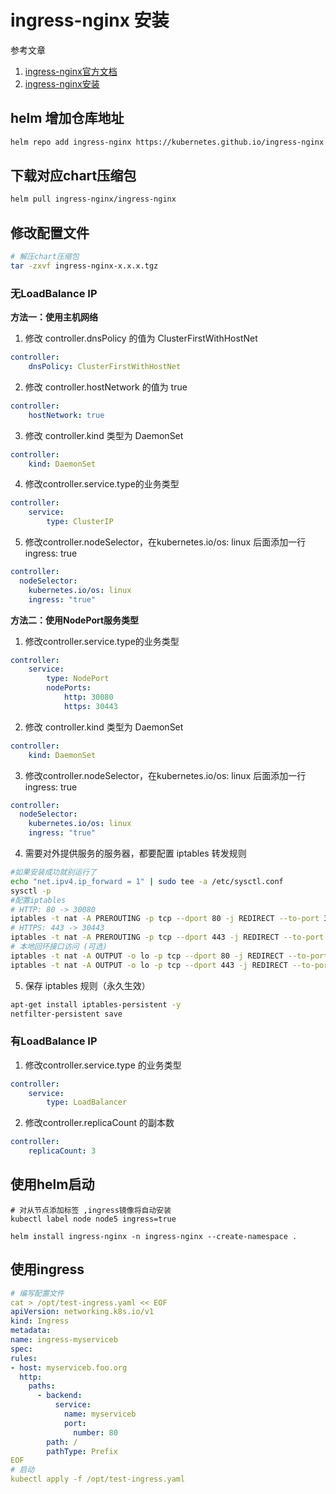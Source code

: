 # ingress-nginx 安装
参考文章
1.  [ingress-nginx官方文档](https://kubernetes.github.io/ingress-nginx/user-guide/basic-usage/)
2.  [ingress-nginx安装](https://www.cnblogs.com/tangxuliang/p/16922807.html)
## helm 增加仓库地址
```bash
helm repo add ingress-nginx https://kubernetes.github.io/ingress-nginx
```
## 下载对应chart压缩包
```bash
helm pull ingress-nginx/ingress-nginx
```
## 修改配置文件
```bash
# 解压chart压缩包
tar -zxvf ingress-nginx-x.x.x.tgz
```

### 无LoadBalance IP
**方法一：使用主机网络**
1.  修改 controller.dnsPolicy 的值为 ClusterFirstWithHostNet
```yaml
controller:
    dnsPolicy: ClusterFirstWithHostNet
```
2.  修改 controller.hostNetwork 的值为 true
```yaml
controller:
    hostNetwork: true
```
3.  修改 controller.kind 类型为 DaemonSet
```yaml
controller:
    kind: DaemonSet
```
4.  修改controller.service.type的业务类型
```yaml
controller:
	service:
	    type: ClusterIP
```
 5. 修改controller.nodeSelector，在kubernetes.io/os: linux 后面添加一行 ingress: true
```yaml
controller:
  nodeSelector:
    kubernetes.io/os: linux
    ingress: "true"
```
**方法二：使用NodePort服务类型**
1. 修改controller.service.type的业务类型
```yaml
controller:
	service:
	    type: NodePort
	    nodePorts:
		    http: 30080
		    https: 30443
```
2. 修改 controller.kind 类型为 DaemonSet
```yaml
controller:
    kind: DaemonSet
```
3. 修改controller.nodeSelector，在kubernetes.io/os: linux 后面添加一行 ingress: true
```yaml
controller:
  nodeSelector:
    kubernetes.io/os: linux
    ingress: "true"
 ```  
 4. 需要对外提供服务的服务器，都要配置 iptables 转发规则​
```bash
#如果安装成功就别运行了
echo "net.ipv4.ip_forward = 1" | sudo tee -a /etc/sysctl.conf
sysctl -p
#配置iptables
# HTTP: 80 -> 30080
iptables -t nat -A PREROUTING -p tcp --dport 80 -j REDIRECT --to-port 30080
# HTTPS: 443 -> 30443
iptables -t nat -A PREROUTING -p tcp --dport 443 -j REDIRECT --to-port 30443
# 本地回环接口访问 (可选) 
iptables -t nat -A OUTPUT -o lo -p tcp --dport 80 -j REDIRECT --to-port 30080 
iptables -t nat -A OUTPUT -o lo -p tcp --dport 443 -j REDIRECT --to-port 30443
```
5. 保存 iptables 规则（永久生效）
```bash
apt-get install iptables-persistent -y 
netfilter-persistent save
```
### 有LoadBalance IP
 1. 修改controller.service.type 的业务类型
```yaml
controller:
	service:
	    type: LoadBalancer
```
2. 修改controller.replicaCount 的副本数
```yaml
controller:
	replicaCount: 3
```

## 使用helm启动
```
# 对从节点添加标签 ,ingress镜像将自动安装
kubectl label node node5 ingress=true

helm install ingress-nginx -n ingress-nginx --create-namespace .
```
## 使用ingress
```yaml
# 编写配置文件
cat > /opt/test-ingress.yaml << EOF
apiVersion: networking.k8s.io/v1
kind: Ingress
metadata:
name: ingress-myserviceb
spec:
rules:
- host: myserviceb.foo.org
  http:
	paths:
	  - backend:
		  service:
			name: myserviceb
			port:
			  number: 80
		path: /
		pathType: Prefix
EOF
# 启动
kubectl apply -f /opt/test-ingress.yaml
```
